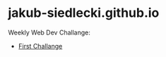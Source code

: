 # jakub-siedlecki.github.io

Weekly Web Dev Challange:
- <a href="jakub-siedlecki.github.io/WebChallange1">First Challange</a>
